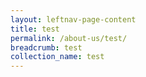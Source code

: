 ```yaml
---
layout: leftnav-page-content
title: test
permalink: /about-us/test/
breadcrumb: test
collection_name: test
---
```


<div class="_form_2"></div><script src="https://sirs.activehosted.com/f/embed.php?id=2" type="text/javascript" charset="utf-8"></script>
